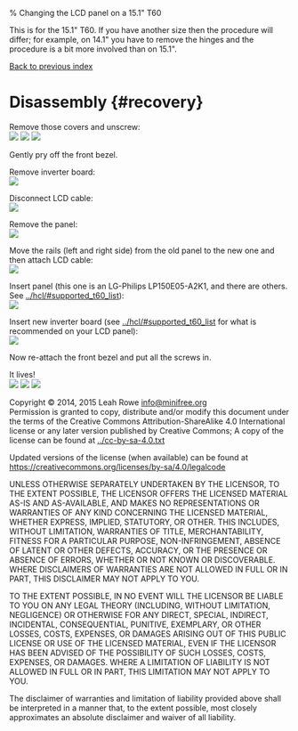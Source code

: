 % Changing the LCD panel on a 15.1" T60

This is for the 15.1" T60. If you have another size then the procedure
will differ; for example, on 14.1" you have to remove the hinges and
the procedure is a bit more involved than on 15.1".

[Back to previous index](./)

Disassembly {#recovery}
===========

Remove those covers and unscrew:\
![](../images/t60_dev/0059.JPG) ![](../images/t60_dev/0060.JPG)
![](../images/t60_dev/0061.JPG)

Gently pry off the front bezel.

Remove inverter board:\
![](../images/t60_dev/0064.JPG)

Disconnect LCD cable:\
![](../images/t60_dev/0065.JPG)

Remove the panel:\
![](../images/t60_dev/0066.JPG)

Move the rails (left and right side) from the old panel to the new one
and then attach LCD cable:\
![](../images/t60_dev/0068.JPG)

Insert panel (this one is an LG-Philips LP150E05-A2K1, and there are
others. See
[../hcl/\#supported\_t60\_list](../hcl/#supported_t60_list)):\
![](../images/t60_dev/0069.JPG)

Insert new inverter board (see
[../hcl/\#supported\_t60\_list](../hcl/#supported_t60_list) for what is
recommended on your LCD panel):\
![](../images/t60_dev/0070.JPG)

Now re-attach the front bezel and put all the screws in.

It lives!\
![](../images/t60_dev/0071.JPG) ![](../images/t60_dev/0072.JPG)
![](../images/t60_dev/0073.JPG)

Copyright © 2014, 2015 Leah Rowe <info@minifree.org>\
Permission is granted to copy, distribute and/or modify this document
under the terms of the Creative Commons Attribution-ShareAlike 4.0
International license or any later version published by Creative
Commons; A copy of the license can be found at
[../cc-by-sa-4.0.txt](../cc-by-sa-4.0.txt)

Updated versions of the license (when available) can be found at
<https://creativecommons.org/licenses/by-sa/4.0/legalcode>

UNLESS OTHERWISE SEPARATELY UNDERTAKEN BY THE LICENSOR, TO THE EXTENT
POSSIBLE, THE LICENSOR OFFERS THE LICENSED MATERIAL AS-IS AND
AS-AVAILABLE, AND MAKES NO REPRESENTATIONS OR WARRANTIES OF ANY KIND
CONCERNING THE LICENSED MATERIAL, WHETHER EXPRESS, IMPLIED, STATUTORY,
OR OTHER. THIS INCLUDES, WITHOUT LIMITATION, WARRANTIES OF TITLE,
MERCHANTABILITY, FITNESS FOR A PARTICULAR PURPOSE, NON-INFRINGEMENT,
ABSENCE OF LATENT OR OTHER DEFECTS, ACCURACY, OR THE PRESENCE OR ABSENCE
OF ERRORS, WHETHER OR NOT KNOWN OR DISCOVERABLE. WHERE DISCLAIMERS OF
WARRANTIES ARE NOT ALLOWED IN FULL OR IN PART, THIS DISCLAIMER MAY NOT
APPLY TO YOU.

TO THE EXTENT POSSIBLE, IN NO EVENT WILL THE LICENSOR BE LIABLE TO YOU
ON ANY LEGAL THEORY (INCLUDING, WITHOUT LIMITATION, NEGLIGENCE) OR
OTHERWISE FOR ANY DIRECT, SPECIAL, INDIRECT, INCIDENTAL, CONSEQUENTIAL,
PUNITIVE, EXEMPLARY, OR OTHER LOSSES, COSTS, EXPENSES, OR DAMAGES
ARISING OUT OF THIS PUBLIC LICENSE OR USE OF THE LICENSED MATERIAL, EVEN
IF THE LICENSOR HAS BEEN ADVISED OF THE POSSIBILITY OF SUCH LOSSES,
COSTS, EXPENSES, OR DAMAGES. WHERE A LIMITATION OF LIABILITY IS NOT
ALLOWED IN FULL OR IN PART, THIS LIMITATION MAY NOT APPLY TO YOU.

The disclaimer of warranties and limitation of liability provided above
shall be interpreted in a manner that, to the extent possible, most
closely approximates an absolute disclaimer and waiver of all liability.

